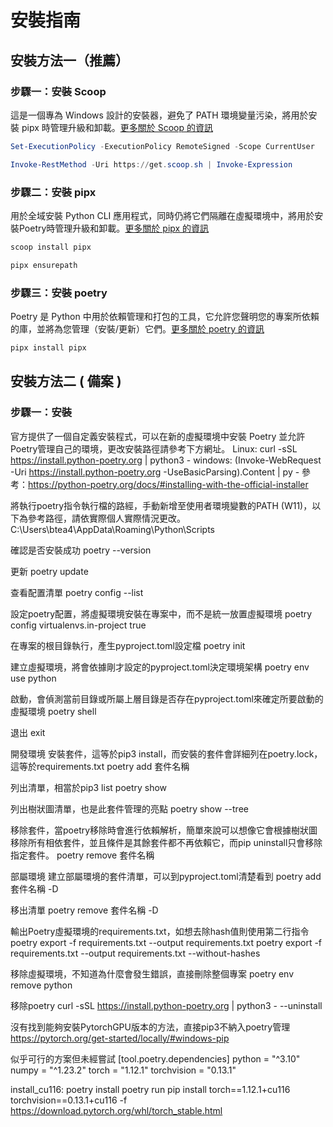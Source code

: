 # 安裝指南

## 安裝方法一（推薦）

### 步驟一：安裝 Scoop

這是一個專為 Windows 設計的安裝器，避免了 PATH 環境變量污染，將用於安裝 pipx 時管理升級和卸載。[更多關於 Scoop 的資訊](https://scoop.sh/)

```powershell
Set-ExecutionPolicy -ExecutionPolicy RemoteSigned -Scope CurrentUser
```

```powershell
Invoke-RestMethod -Uri https://get.scoop.sh | Invoke-Expression
```

### 步驟二：安裝 pipx

用於全域安裝 Python CLI 應用程式，同時仍將它們隔離在虛擬環境中，將用於安裝Poetry時管理升級和卸載。[更多關於 pipx 的資訊](https://pipx.pypa.io/stable/installation/)

```powershell
scoop install pipx
```

```powershell
pipx ensurepath
```

### 步驟三：安裝 poetry

Poetry 是 Python 中用於依賴管理和打包的工具，它允許您聲明您的專案所依賴的庫，並將為您管理（安裝/更新）它們。[更多關於 poetry 的資訊](https://python-poetry.org/docs/#installing-with-pipx)

```powershell
pipx install pipx
```

## 安裝方法二 ( 備案 )

### 步驟一：安裝 
官方提供了一個自定義安裝程式，可以在新的虛擬環境中安裝 Poetry 並允許Poetry管理自己的環境，更改安裝路徑請參考下方網址。
Linux: curl -sSL https://install.python-poetry.org | python3 -
windows: (Invoke-WebRequest -Uri https://install.python-poetry.org -UseBasicParsing).Content | py -
參考：https://python-poetry.org/docs/#installing-with-the-official-installer

將執行poetry指令執行檔的路經，手動新增至使用者環境變數的PATH (W11)，以下為參考路徑，請依實際個人實際情況更改。
C:\Users\btea4\AppData\Roaming\Python\Scripts

確認是否安裝成功
poetry --version

更新
poetry update

查看配置清單
poetry config --list

設定poetry配置，將虛擬環境安裝在專案中，而不是統一放置虛擬環境
poetry config virtualenvs.in-project true



在專案的根目錄執行，產生pyproject.toml設定檔
poetry init

建立虛擬環境，將會依據剛才設定的pyproject.toml決定環境架構
poetry env use python

啟動，會偵測當前目錄或所屬上層目錄是否存在pyproject.toml來確定所要啟動的虛擬環境
poetry shell

退出
exit



開發環境
安裝套件，這等於pip3 install，而安裝的套件會詳細列在poetry.lock，這等於requirements.txt
poetry add 套件名稱

列出清單，相當於pip3 list
poetry show

列出樹狀圖清單，也是此套件管理的亮點
poetry show --tree

移除套件，當poetry移除時會進行依賴解析，簡單來說可以想像它會根據樹狀圖移除所有相依套件，並且條件是其餘套件都不再依賴它，而pip uninstall只會移除指定套件。
poetry remove 套件名稱


部屬環境
建立部屬環境的套件清單，可以到pyproject.toml清楚看到
poetry add 套件名稱 -D

移出清單
poetry remove 套件名稱 -D



輸出Poetry虛擬環境的requirements.txt，如想去除hash值則使用第二行指令
poetry export -f requirements.txt --output requirements.txt
poetry export -f requirements.txt --output requirements.txt --without-hashes



移除虛擬環境，不知道為什麼會發生錯誤，直接刪除整個專案
poetry env remove python

移除poetry
curl -sSL https://install.python-poetry.org | python3 - --uninstall



沒有找到能夠安裝PytorchGPU版本的方法，直接pip3不納入poetry管理
https://pytorch.org/get-started/locally/#windows-pip

似乎可行的方案但未經嘗試
[tool.poetry.dependencies]
python = "^3.10"
numpy = "^1.23.2"
torch = "1.12.1"
torchvision = "0.13.1"

install_cu116:
	poetry install
	poetry run pip install torch==1.12.1+cu116 torchvision==0.13.1+cu116 -f https://download.pytorch.org/whl/torch_stable.html
